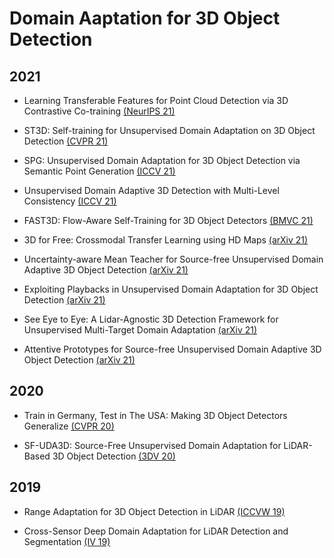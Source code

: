 # Domain Aaptation for 3D Object Detection

## 2021

- Learning Transferable Features for Point Cloud Detection via 3D Contrastive Co-training [(NeurIPS 21)](https://papers.nips.cc/paper/2021/file/b3b25a26a0828ea5d48d8f8aa0d6f9af-Paper.pdf)

- ST3D: Self-training for Unsupervised Domain Adaptation on 3D Object Detection [(CVPR 21)](https://openaccess.thecvf.com/content/CVPR2021/papers/Yang_ST3D_Self-Training_for_Unsupervised_Domain_Adaptation_on_3D_Object_Detection_CVPR_2021_paper.pdf)

- SPG: Unsupervised Domain Adaptation for 3D Object Detection via Semantic Point Generation [(ICCV 21)](https://openaccess.thecvf.com/content/ICCV2021/papers/Xu_SPG_Unsupervised_Domain_Adaptation_for_3D_Object_Detection_via_Semantic_ICCV_2021_paper.pdf)

- Unsupervised Domain Adaptive 3D Detection with Multi-Level Consistency [(ICCV 21)](https://openaccess.thecvf.com/content/ICCV2021/papers/Luo_Unsupervised_Domain_Adaptive_3D_Detection_With_Multi-Level_Consistency_ICCV_2021_paper.pdf)

- FAST3D: Flow-Aware Self-Training for 3D Object Detectors [(BMVC 21)](https://arxiv.org/pdf/2110.09355.pdf)

- 3D for Free: Crossmodal Transfer Learning using HD Maps [(arXiv 21)](https://arxiv.org/pdf/2008.10592.pdf)

- Uncertainty-aware Mean Teacher for Source-free Unsupervised Domain Adaptive 3D Object Detection [(arXiv 21)](https://arxiv.org/pdf/2109.14651.pdf)

- Exploiting Playbacks in Unsupervised Domain Adaptation for 3D Object Detection [(arXiv 21)](https://arxiv.org/pdf/2103.14198.pdf)

- See Eye to Eye: A Lidar-Agnostic 3D Detection Framework for Unsupervised Multi-Target Domain Adaptation [(arXiv 21)](https://arxiv.org/pdf/2111.09450.pdf)

- Attentive Prototypes for Source-free Unsupervised Domain Adaptive 3D Object Detection [(arXiv 21)](https://arxiv.org/pdf/2111.15656.pdf)

## 2020

- Train in Germany, Test in The USA: Making 3D Object Detectors Generalize [(CVPR 20)](https://openaccess.thecvf.com/content_CVPR_2020/papers/Wang_Train_in_Germany_Test_in_the_USA_Making_3D_Object_CVPR_2020_paper.pdf)

- SF-UDA3D: Source-Free Unsupervised Domain Adaptation for LiDAR-Based 3D Object Detection [(3DV 20)](https://arxiv.org/pdf/2010.08243.pdf)

## 2019

- Range Adaptation for 3D Object Detection in LiDAR [(ICCVW 19)](https://openaccess.thecvf.com/content_ICCVW_2019/papers/ADW/Wang_Range_Adaptation_for_3D_Object_Detection_in_LiDAR_ICCVW_2019_paper.pdf)

- Cross-Sensor Deep Domain Adaptation for LiDAR Detection and Segmentation [(IV 19)](https://ieeexplore.ieee.org/stamp/stamp.jsp?arnumber=8814047)